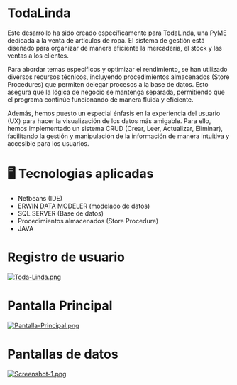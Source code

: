 # TodaLinda
Este desarrollo ha sido creado específicamente para TodaLinda, una PyME dedicada a la venta de artículos de ropa. El sistema de gestión está diseñado para organizar de manera eficiente la mercadería, el stock y las ventas a los clientes.

Para abordar temas específicos y optimizar el rendimiento, se han utilizado diversos recursos técnicos, incluyendo procedimientos almacenados (Store Procedures) que permiten delegar procesos a la base de datos. Esto asegura que la lógica de negocio se mantenga separada, permitiendo que el programa continúe funcionando de manera fluida y eficiente.

Además, hemos puesto un especial énfasis en la experiencia del usuario (UX) para hacer la visualización de los datos más amigable. Para ello, hemos implementado un sistema CRUD (Crear, Leer, Actualizar, Eliminar), facilitando la gestión y manipulación de la información de manera intuitiva y accesible para los usuarios.

# 🖥️ Tecnologias aplicadas #
  - Netbeans (IDE)
  - ERWIN DATA MODELER (modelado de datos)
  - SQL SERVER (Base de datos)
  - Procedimientos almacenados (Store Procedure)
  - JAVA

# Registro de usuario #
[![Toda-Linda.png](https://i.postimg.cc/C1w0LF48/Toda-Linda.png)](https://postimg.cc/2q9M0NMj)

# Pantalla Principal #
[![Pantalla-Principal.png](https://i.postimg.cc/tg3yj1Fy/Pantalla-Principal.png)](https://postimg.cc/Ty3Bj3kH)
# Pantallas de datos #
[![Screenshot-1.png](https://i.postimg.cc/wjsgw4v1/Screenshot-1.png)](https://postimg.cc/xXYwCRLQ)
